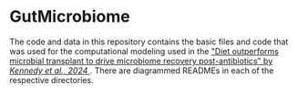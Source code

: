 # GutMicrobiome

The code and data in this repository contains the basic files and code that was used for the computational modeling used in the ["Diet outperforms microbial transplant to drive microbiome recovery post-antibiotics" by _Kennedy et al., 2024_ ](https://www.biorxiv.org/content/10.1101/2024.08.01.606245v1.abstract).  There are diagrammed READMEs in each of the respective directories.
